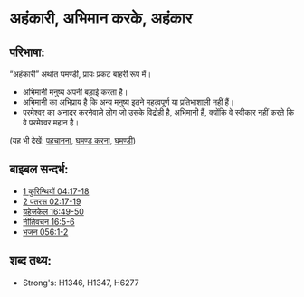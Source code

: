 # अहंकारी, अभिमान करके, अहंकार #

## परिभाषा: ##

“अहंकारी” अर्थात घमण्डी, प्रायः प्रकट बाहरी रूप में।

* अभिमानी मनुष्य अपनी बड़ाई करता है।
* अभिमानी का अभिप्राय है कि अन्य मनुष्य इतने महत्वपूर्ण या प्रतिभाशाली नहीं हैं।
* परमेश्वर का अनादर करनेवाले लोग जो उसके विद्रोही है, अभिमानी हैं, क्योंकि वे स्वीकार नहीं करते कि वे परमेश्वर महान है।

(यह भी देखें: [पहचानना](../other/acknowledge.md), [घमण्ड करना](../kt/boast.md), [घमण्डी](../other/proud.md))

## बाइबल सन्दर्भ: ##

* [1 कुरिन्थियों 04:17-18](rc://hi/tn/help/1co/04/17)
* [2 पतरस 02:17-19](rc://hi/tn/help/2pe/02/17)
* [यहेजकेल 16:49-50](rc://hi/tn/help/ezk/16/49)
* [नीतिवचन 16:5-6](rc://hi/tn/help/pro/16/05)
* [भजन 056:1-2](rc://hi/tn/help/psa/056/001)

## शब्द तथ्य: ##

* Strong's: H1346, H1347, H6277
